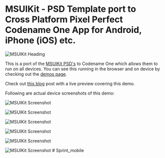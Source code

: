# MSUIKit - PSD Template port to Cross Platform Pixel Perfect Codename One App for Android, iPhone (iOS) etc.

![MSUIKit Heading](https://www.codenameone.com/img/blog/Mobile-Material-UI-Screens.png)

This is a port of the [MSUIKit PSD's](https://epic-pxls.s3.amazonaws.com/downloads/item/f193df5e-6130-4cf1-838e-097bcb0b42d6.zip) to Codename One which allows them to run on all devices. You can see this running in the browser and on device by checking out the [demos page](https://www.codenameone.com/demos-MSUIKit.html).

Check out [this blog](https://www.codenameone.com/blog/template-mobile-material-screens-ui-kit.html) post with a live preview covering this demo.

Following are actual device screenshots of this demo:

![MSUIKit Screenshot](https://www.codenameone.com/demos/MSUIKit/1.png)

![MSUIKit Screenshot](https://www.codenameone.com/demos/MSUIKit/2.png)

![MSUIKit Screenshot](https://www.codenameone.com/demos/MSUIKit/3.png)

![MSUIKit Screenshot](https://www.codenameone.com/demos/MSUIKit/4.png)

![MSUIKit Screenshot](https://www.codenameone.com/demos/MSUIKit/5.png)

![MSUIKit Screenshot](https://www.codenameone.com/demos/MSUIKit/6.png)
#   S p r i n t _ m o b i l e  
 